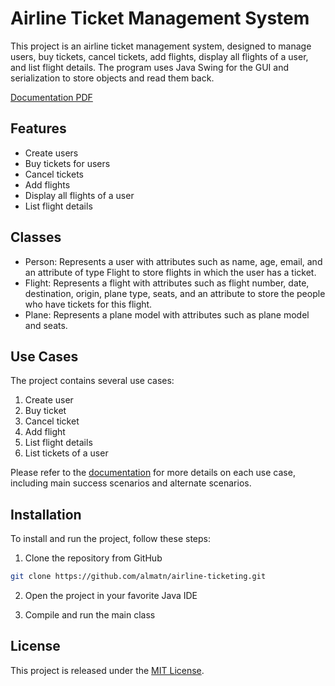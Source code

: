# Airline Ticket Management System

This project is an airline ticket management system, designed to manage users, buy tickets, cancel tickets, add flights, display all flights of a user, and list flight details. The program uses Java Swing for the GUI and serialization to store objects and read them back.

[Documentation PDF](https://github.com/almatn/airline-ticketing/blob/main/documentation.pdf)

## Features

- Create users
- Buy tickets for users
- Cancel tickets
- Add flights
- Display all flights of a user
- List flight details

## Classes

- Person: Represents a user with attributes such as name, age, email, and an attribute of type Flight to store flights in which the user has a ticket.
- Flight: Represents a flight with attributes such as flight number, date, destination, origin, plane type, seats, and an attribute to store the people who have tickets for this flight.
- Plane: Represents a plane model with attributes such as plane model and seats.

## Use Cases

The project contains several use cases:

1. Create user
2. Buy ticket
3. Cancel ticket
4. Add flight
5. List flight details
6. List tickets of a user

Please refer to the [documentation](https://github.com/almatn/airline-ticketing/blob/main/documentation.pdf) for more details on each use case, including main success scenarios and alternate scenarios.

## Installation

To install and run the project, follow these steps:

1. Clone the repository from GitHub

```sh
git clone https://github.com/almatn/airline-ticketing.git
```

2. Open the project in your favorite Java IDE

3. Compile and run the main class

## License

This project is released under the [MIT License](https://opensource.org/licenses/MIT).

